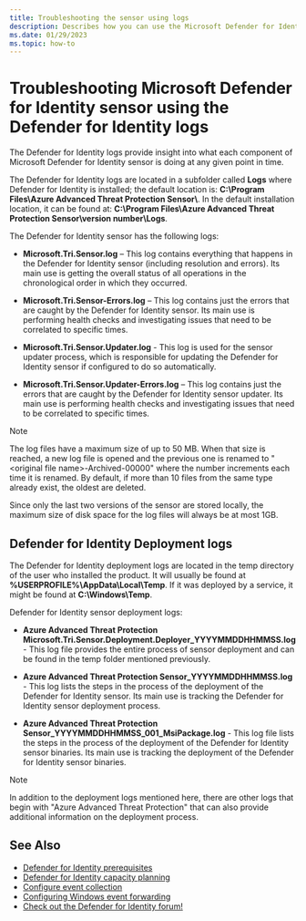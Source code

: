 ```yaml
---
title: Troubleshooting the sensor using logs
description: Describes how you can use the Microsoft Defender for Identity logs to troubleshoot issues
ms.date: 01/29/2023
ms.topic: how-to
---
```


# Troubleshooting Microsoft Defender for Identity sensor using the Defender for Identity logs

The Defender for Identity logs provide insight into what each component of Microsoft Defender for Identity sensor is doing at any given point in time.

The Defender for Identity logs are located in a subfolder called **Logs** where Defender for Identity is installed; the default location is: **C:\Program Files\Azure Advanced Threat Protection Sensor\\**. In the default installation location, it can be found at: **C:\Program Files\Azure Advanced Threat Protection Sensor\version number\Logs**.

The Defender for Identity sensor has the following logs:

- **Microsoft.Tri.Sensor.log** – This log contains everything that happens in the Defender for Identity sensor (including resolution and errors). Its main use is getting the overall status of all operations in the chronological order in which they occurred.

- **Microsoft.Tri.Sensor-Errors.log** – This log contains just the errors that are caught by the Defender for Identity sensor. Its main use is performing health checks and investigating issues that need to be correlated to specific times.

- **Microsoft.Tri.Sensor.Updater.log** - This log is used for the sensor updater process, which is responsible for updating the Defender for Identity sensor if configured to do so automatically.

- **Microsoft.Tri.Sensor.Updater-Errors.log** – This log contains just the errors that are caught by the Defender for Identity sensor updater. Its main use is performing health checks and investigating issues that need to be correlated to specific times.

> [!NOTE]
> The log files have a maximum size of up to 50 MB. When that size is reached, a new log file is opened and the previous one is renamed to "&lt;original file name&gt;-Archived-00000" where the number increments each time it is renamed. By default, if more than 10 files from the same type already exist, the oldest are deleted.
>
>Since only the last two versions of the sensor are stored locally, the maximum size of disk space for the log files will always be at most 1GB.

## Defender for Identity Deployment logs

The Defender for Identity deployment logs are located in the temp directory of the user who installed the product. It will usually be found at **%USERPROFILE%\AppData\Local\Temp**. If it was deployed by a service, it might be found at **C:\Windows\Temp**.

Defender for Identity sensor deployment logs:

- **Azure Advanced Threat Protection Microsoft.Tri.Sensor.Deployment.Deployer_YYYYMMDDHHMMSS.log** - This log file provides the entire process of sensor deployment and can be found in the temp folder mentioned previously.

- **Azure Advanced Threat Protection Sensor_YYYYMMDDHHMMSS.log** - This log lists the steps in the process of the deployment of the Defender for Identity sensor. Its main use is tracking the Defender for Identity sensor deployment process.

- **Azure Advanced Threat Protection Sensor_YYYYMMDDHHMMSS_001_MsiPackage.log** - This log file lists the steps in the process of the deployment of the Defender for Identity sensor binaries. Its main use is tracking the deployment of the Defender for Identity sensor binaries.

> [!NOTE]
> In addition to the deployment logs mentioned here, there are other logs that begin with "Azure Advanced Threat Protection" that can also provide additional information on the deployment process.

## See Also

- [Defender for Identity prerequisites](prerequisites.md)
- [Defender for Identity capacity planning](capacity-planning.md)
- [Configure event collection](configure-event-collection.md)
- [Configuring Windows event forwarding](configure-event-forwarding.md)
- [Check out the Defender for Identity forum!](<https://aka.ms/MDIcommunity>)
